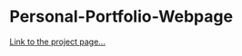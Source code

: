 # Personal-Portfolio-Webpage

[Link to the project page...](https://ievgeniiaabdulina.github.io/Personal-Portfolio-Webpage/)
